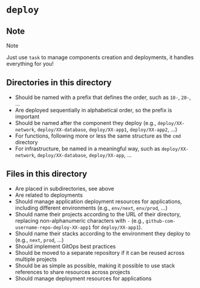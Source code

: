 # `deploy`

## Note

> [!NOTE]
> Just use `task` to manage components creation and deployments, it handles everything for you!

## Directories in this directory

- Should be named with a prefix that defines the order, such as `10-`, `20-`, ...
- Are deployed sequentially in alphabetical order, so the prefix is important
- Should be named after the component they deploy (e.g., `deploy/XX-network`, `deploy/XX-database`, `deploy/XX-app1`, `deploy/XX-app2`, ...)
- For functions, following more or less the same structure as the `cmd` directory
- For infrastructure, be named in a meaningful way, such as `deploy/XX-network`, `deploy/XX-database`, `deploy/XX-app`, ...

## Files in this directory

- Are placed in subdirectories, see above
- Are related to deployments
- Should manage application deployment resources for applications, including different environments (e.g., `env/next`, `env/prod`, ...)
- Should name their projects according to the URL of their directory, replacing non-alphanumeric characters with `-` (e.g., `github-com-username-repo-deploy-XX-app1` for `deploy/XX-app1`).
- Should name their stacks according to the environment they deploy to (e.g., `next`, `prod`, ...)
- Should implement GitOps best practices
- Should be moved to a separate repository if it can be reused across multiple projects
- Should be as simple as possible, making it possible to use stack references to share resources across projects
- Should manage deployment resources for applications
